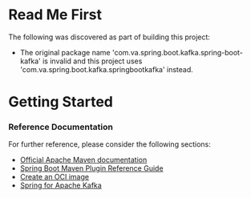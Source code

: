 # Read Me First
The following was discovered as part of building this project:

* The original package name 'com.va.spring.boot.kafka.spring-boot-kafka' is invalid and this project uses 'com.va.spring.boot.kafka.springbootkafka' instead.

# Getting Started

### Reference Documentation
For further reference, please consider the following sections:

* [Official Apache Maven documentation](https://maven.apache.org/guides/index.html)
* [Spring Boot Maven Plugin Reference Guide](https://docs.spring.io/spring-boot/docs/2.7.12/maven-plugin/reference/html/)
* [Create an OCI image](https://docs.spring.io/spring-boot/docs/2.7.12/maven-plugin/reference/html/#build-image)
* [Spring for Apache Kafka](https://docs.spring.io/spring-boot/docs/2.7.12/reference/htmlsingle/#messaging.kafka)

